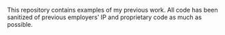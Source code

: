 This repository contains examples of my previous work. All code has been sanitized of previous employers' IP and proprietary code as much as possible.
